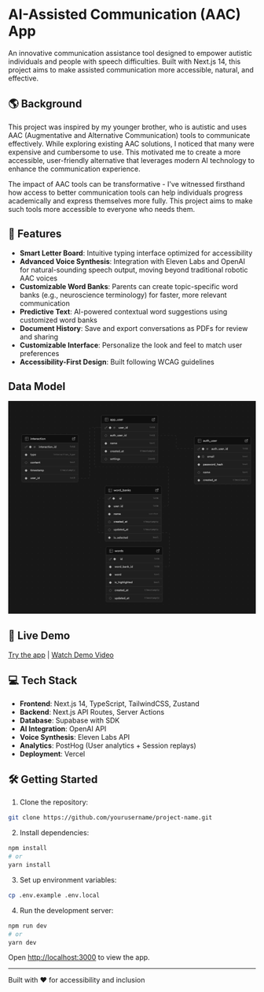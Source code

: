 # AI-Assisted Communication (AAC) App

An innovative communication assistance tool designed to empower autistic individuals and people with speech difficulties. Built with Next.js 14, this project aims to make assisted communication more accessible, natural, and effective.

## 🌎 Background

This project was inspired by my younger brother, who is autistic and uses AAC (Augmentative and Alternative Communication) tools to communicate effectively. While exploring existing AAC solutions, I noticed that many were expensive and cumbersome to use. This motivated me to create a more accessible, user-friendly alternative that leverages modern AI technology to enhance the communication experience.

The impact of AAC tools can be transformative - I've witnessed firsthand how access to better communication tools can help individuals progress academically and express themselves more fully. This project aims to make such tools more accessible to everyone who needs them.

## 🌟 Features

- **Smart Letter Board**: Intuitive typing interface optimized for accessibility
- **Advanced Voice Synthesis**: Integration with Eleven Labs and OpenAI for natural-sounding speech output, moving beyond traditional robotic AAC voices
- **Customizable Word Banks**: Parents can create topic-specific word banks (e.g., neuroscience terminology) for faster, more relevant communication
- **Predictive Text**: AI-powered contextual word suggestions using customized word banks
- **Document History**: Save and export conversations as PDFs for review and sharing
- **Customizable Interface**: Personalize the look and feel to match user preferences
- **Accessibility-First Design**: Built following WCAG guidelines

## Data Model

![Data Model](./Data-Model.png)

## 🚀 Live Demo

[Try the app](https://your-demo-url.com) | [Watch Demo Video](your-video-url)

## 💻 Tech Stack

- **Frontend**: Next.js 14, TypeScript, TailwindCSS, Zustand
- **Backend**: Next.js API Routes, Server Actions
- **Database**: Supabase with SDK
- **AI Integration**: OpenAI API
- **Voice Synthesis**: Eleven Labs API
- **Analytics**: PostHog (User analytics + Session replays)
- **Deployment**: Vercel

## 🛠️ Getting Started

1. Clone the repository:
```bash
git clone https://github.com/yourusername/project-name.git
```

2. Install dependencies:
```bash
npm install
# or
yarn install
```

3. Set up environment variables:
```bash
cp .env.example .env.local
```

4. Run the development server:
```bash
npm run dev
# or
yarn dev
```

Open [http://localhost:3000](http://localhost:3000) to view the app.

---
Built with ❤️ for accessibility and inclusion
